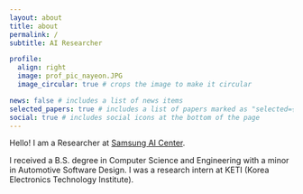 ```yaml
---
layout: about
title: about
permalink: /
subtitle: AI Researcher

profile:
  align: right
  image: prof_pic_nayeon.JPG
  image_circular: true # crops the image to make it circular

news: false # includes a list of news items
selected_papers: true # includes a list of papers marked as "selected={true}"
social: true # includes social icons at the bottom of the page
---
```


Hello! I am a Researcher at [Samsung AI Center](https://www.sait.samsung.co.kr/saithome/main/main.do).

I received a B.S. degree in Computer Science and Engineering with a minor in Automotive Software Design. I was a research intern at KETI (Korea Electronics Technology Institute).
